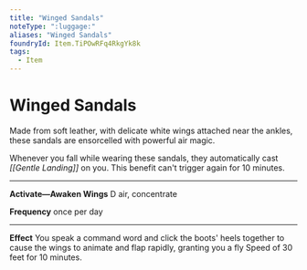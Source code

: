 ```yaml
---
title: "Winged Sandals"
noteType: ":luggage:"
aliases: "Winged Sandals"
foundryId: Item.TiPOwRFq4RkgYk8k
tags:
  - Item
---
```


# Winged Sandals

Made from soft leather, with delicate white wings attached near the ankles, these sandals are ensorcelled with powerful air magic.

Whenever you fall while wearing these sandals, they automatically cast _[[Gentle Landing]]_ on you. This benefit can't trigger again for 10 minutes.

* * *

**Activate—Awaken Wings** D air, concentrate

**Frequency** once per day

* * *

**Effect** You speak a command word and click the boots' heels together to cause the wings to animate and flap rapidly, granting you a fly Speed of 30 feet for 10 minutes.


